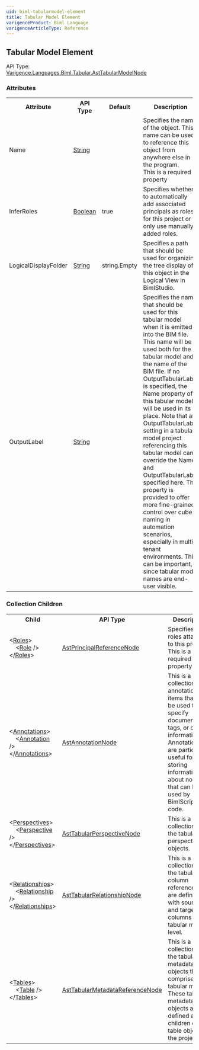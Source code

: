 ```yaml
---
uid: biml-tabularmodel-element
title: Tabular Model Element
varigenceProduct: Biml Language
varigenceArticleType: Reference
---
```

## Tabular Model Element<div class="AssemblyInfoGroup"><div class="CrossReferenceGroup"><div class="CrossReferenceHeader">API Type:</div><div class="CrossReferenceValue"><a href="../api-reference/Varigence.Languages.Biml.Tabular.AstTabularModelNode.html">Varigence.Languages.Biml.Tabular.AstTabularModelNode</a></div></div></div><div class="AttributeGroup"><h3>Attributes</h3><table id="AttributeList" class="AttributeList"><tbody><tr><th class="AttributeNameColumnHeader">Attribute</th><th class="AttributeTypeColumnHeader">API Type</th><th class="AttributeDefaultColumnHeader">Default</th><th class="AttributeSummaryColumnHeader">Description</th></tr><tr class="ad0"><td class="AttributeName">Name</td><td class="AttributeType"><a href="https://msdn.microsoft.com/en-us/library/System.String.aspx">String</a></td><td class="AttributeDefault">&nbsp;</td><td class="AttributeSummary"><div class ="SummaryItem">Specifies the name of the object.  This name can be used to reference this object from anywhere else in the program.</div> This is a required property</td></tr><tr class="ad1"><td class="AttributeName">InferRoles</td><td class="AttributeType"><a href="https://msdn.microsoft.com/en-us/library/System.Boolean.aspx">Boolean</a></td><td class="AttributeDefault">true</td><td class="AttributeSummary"><div class ="SummaryItem">Specifies whether to automatically add associated principals as roles for this project or to only use manually added roles.</div> </td></tr><tr class="ad0"><td class="AttributeName">LogicalDisplayFolder</td><td class="AttributeType"><a href="https://msdn.microsoft.com/en-us/library/System.String.aspx">String</a></td><td class="AttributeDefault">string.Empty</td><td class="AttributeSummary"><div class ="SummaryItem">Specifies a path that should be used for organizing the tree display of this object in the Logical View in BimlStudio.</div> </td></tr><tr class="ad1"><td class="AttributeName">OutputLabel</td><td class="AttributeType"><a href="https://msdn.microsoft.com/en-us/library/System.String.aspx">String</a></td><td class="AttributeDefault">&nbsp;</td><td class="AttributeSummary"><div class ="SummaryItem">Specifies the name that should be used for this tabular model when it is emitted into the BIM file.  This name will be used both for the tabular model and the name of the BIM file.  If no OutputTabularLabel is specified, the Name property of this tabular model will be used in its place.  Note that an OutputTabularLabel setting in a tabular model project referencing this tabular model can override the Name and OutputTabularLabel specified here.  This property is provided to offer more fine-grained control over cube naming in automation scenarios, especially in multi-tenant environments.  This can be important, since tabular model names are end-user visible.</div> </td></tr></tbody></table></div><div class="ChildGroup">### Collection Children<table id="ChildList" class="ChildList"><tbody><tr><th class="ChildNameColumnHeader">Child</th><th class="ChildTypeColumnHeader">API Type</th><th class="ChildSummaryColumnHeader">Description</th></tr><tr class="cd0"><td class="ChildName"><span class="punc">&lt;</span><a href=Varigence.Languages.Biml.Tabular.AstTabularModelNode_Roles.html">Roles</a><span class="punc">&gt;</span><br />&nbsp;&nbsp;&nbsp;&nbsp;<span class="punc">&lt;</span><a href=Varigence.Languages.Biml.Project.AstPrincipalReferenceNode.html">Role</a> <span class="punc">/&gt;</span><br /><span class="punc">&lt;/</span><a href=Varigence.Languages.Biml.Tabular.AstTabularModelNode_Roles.html">Roles</a><span class="punc">&gt;</span></td><td class="ChildType"><a href="../api-reference/Varigence.Languages.Biml.Project.AstPrincipalReferenceNode.html">AstPrincipalReferenceNode</a></td><td class="ChildSummary"><div class ="SummaryItem">Specifies the roles attached to this project.</div> This is a required property</td></tr><tr class="cd1"><td class="ChildName"><span class="punc">&lt;</span><a href=Varigence.Languages.Biml.AstNode_Annotations.html">Annotations</a><span class="punc">&gt;</span><br />&nbsp;&nbsp;&nbsp;&nbsp;<span class="punc">&lt;</span><a href=Varigence.Languages.Biml.AstAnnotationNode.html">Annotation</a> <span class="punc">/&gt;</span><br /><span class="punc">&lt;/</span><a href=Varigence.Languages.Biml.AstNode_Annotations.html">Annotations</a><span class="punc">&gt;</span></td><td class="ChildType"><a href="../api-reference/Varigence.Languages.Biml.AstAnnotationNode.html">AstAnnotationNode</a></td><td class="ChildSummary"><div class ="SummaryItem">This is a collection of annotation items that can be used to specify documentation, tags, or other information.  Annotations are particularly useful for storing information about nodes that can be used by BimlScript code.</div> </td></tr><tr class="cd0"><td class="ChildName"><span class="punc">&lt;</span><a href=Varigence.Languages.Biml.Tabular.AstTabularModelNode_Perspectives.html">Perspectives</a><span class="punc">&gt;</span><br />&nbsp;&nbsp;&nbsp;&nbsp;<span class="punc">&lt;</span><a href=Varigence.Languages.Biml.Tabular.AstTabularPerspectiveNode.html">Perspective</a> <span class="punc">/&gt;</span><br /><span class="punc">&lt;/</span><a href=Varigence.Languages.Biml.Tabular.AstTabularModelNode_Perspectives.html">Perspectives</a><span class="punc">&gt;</span></td><td class="ChildType"><a href="../api-reference/Varigence.Languages.Biml.Tabular.AstTabularPerspectiveNode.html">AstTabularPerspectiveNode</a></td><td class="ChildSummary"><div class ="SummaryItem">This is a collection of the tabular perspective objects.</div> </td></tr><tr class="cd1"><td class="ChildName"><span class="punc">&lt;</span><a href=Varigence.Languages.Biml.Tabular.AstTabularModelNode_Relationships.html">Relationships</a><span class="punc">&gt;</span><br />&nbsp;&nbsp;&nbsp;&nbsp;<span class="punc">&lt;</span><a href=Varigence.Languages.Biml.Tabular.AstTabularRelationshipNode.html">Relationship</a> <span class="punc">/&gt;</span><br /><span class="punc">&lt;/</span><a href=Varigence.Languages.Biml.Tabular.AstTabularModelNode_Relationships.html">Relationships</a><span class="punc">&gt;</span></td><td class="ChildType"><a href="../api-reference/Varigence.Languages.Biml.Tabular.AstTabularRelationshipNode.html">AstTabularRelationshipNode</a></td><td class="ChildSummary"><div class ="SummaryItem">This is a collection of the tabular column references that are defined with source and target columns at the tabular model level.</div> </td></tr><tr class="cd0"><td class="ChildName"><span class="punc">&lt;</span><a href=Varigence.Languages.Biml.Tabular.AstTabularModelNode_Tables.html">Tables</a><span class="punc">&gt;</span><br />&nbsp;&nbsp;&nbsp;&nbsp;<span class="punc">&lt;</span><a href=Varigence.Languages.Biml.Tabular.AstTabularMetadataReferenceNode.html">Table</a> <span class="punc">/&gt;</span><br /><span class="punc">&lt;/</span><a href=Varigence.Languages.Biml.Tabular.AstTabularModelNode_Tables.html">Tables</a><span class="punc">&gt;</span></td><td class="ChildType"><a href="../api-reference/Varigence.Languages.Biml.Tabular.AstTabularMetadataReferenceNode.html">AstTabularMetadataReferenceNode</a></td><td class="ChildSummary"><div class ="SummaryItem">This is a collection of the tabular metadata objects that will comprise this tabular model.  These tabular metadata objects are defined as children of a table objects in the project.</div> </td></tr></tbody></table></div>